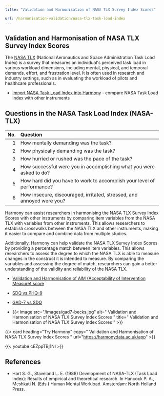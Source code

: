 ```yaml
---
title: "Validation and Harmonisation of NASA TLX Survey Index Scores"

url: /harmonisation-validation/nasa-tlx-task-load-index
---
```


## Validation and Harmonisation of NASA TLX Survey Index Scores

The [NASA TLX](https://humansystems.arc.nasa.gov/groups/tlx/downloads/TLXScale.pdf) (National Aeronautics and Space Administration Task Load Index) is a survey that measures an individual's perceived task load in various workload dimensions, including mental, physical, and temporal demands, effort, and frustration level. It is often used in research and industry settings, such as in evaluating the workload of pilots and healthcare professionals.

* <a href="https://harmonydata.ac.uk/app/#/import/eyJpbnN0cnVtZW50X25hbWUiOiAiTkFTQSBUYXNrIExvYWQgSW5kZXgiLCAicXVlc3Rpb25zIjogW3sicXVlc3Rpb25fdGV4dCI6ICJIb3cgbWVudGFsbHkgZGVtYW5kaW5nIHdhcyB0aGUgdGFzaz8ifSwgeyJxdWVzdGlvbl90ZXh0IjogIkhvdyBwaHlzaWNhbGx5IGRlbWFuZGluZyB3YXMgdGhlIHRhc2s_In0sIHsicXVlc3Rpb25fdGV4dCI6ICJIb3cgaHVycmllZCBvciBydXNoZWQgd2FzIHRoZSBwYWNlIG9mIHRoZSB0YXNrPyJ9LCB7InF1ZXN0aW9uX3RleHQiOiAiSG93IHN1Y2Nlc3NmdWwgd2VyZSB5b3UgaW4gYWNjb21wbGlzaGluZyB3aGF0IHlvdSB3ZXJlIGFza2VkIHRvIGRvPyJ9LCB7InF1ZXN0aW9uX3RleHQiOiAiSG93IGhhcmQgZGlkIHlvdSBoYXZlIHRvIHdvcmsgdG8gYWNjb21wbGlzaCB5b3VyIGxldmVsIG9mIHBlcmZvcm1hbmNlPyJ9LCB7InF1ZXN0aW9uX3RleHQiOiAiSG93IGluc2VjdXJlLCBkaXNjb3VyYWdlZCwgaXJyaXRhdGVkLCBzdHJlc3NlZCwgYW5kIGFubm95ZWQgd2VyZSB5b3U_In1dfQ==" target="harmonyapp">Import NASA Task Load Index into Harmony</a> - compare NASA Task Load Index with other instruments

## Questions in the NASA Task Load Index (NASA-TLX)

|   No. | Question                                                               |
|------:|:-----------------------------------------------------------------------|
|     1 | How mentally demanding was the task?                                   |
|     2 | How physically demanding was the task?                                 |
|     3 | How hurried or rushed was the pace of the task?                        |
|     4 | How successful were you in accomplishing what you were asked to do?    |
|     5 | How hard did you have to work to accomplish your level of performance? |
|     6 | How insecure, discouraged, irritated, stressed, and annoyed were you?  |

Harmony can assist researchers in harmonising the NASA TLX Survey Index Scores with other instruments by comparing item variables from the NASA TLX with variables from other instruments. This allows researchers to establish crosswalks between the NASA TLX and other instruments, making it easier to compare and combine data from multiple studies.


Additionally, Harmony can help validate the NASA TLX Survey Index Scores by providing a percentage match between item variables. This allows researchers to assess the degree to which the NASA TLX is able to measure changes in the construct it is intended to measure. By comparing the variables and assessing the degree of match, researchers can gain a better understanding of the validity and reliability of the NASA TLX.


* [Validation and Harmonisation of AIM (Acceptability of Intervention Measure) score](/harmonisation-validation/aim-acceptability-of-intervention-measure-score)
* [SDQ vs PHQ-9](/sdq-vs-phq-9)
* [GAD-7 vs SDQ](/gad-7-vs-sdq)

* {{< image src="/images/gad7-becks.jpg" alt=" Validation and Harmonisation of NASA TLX Survey Index Scores " title=" Validation and Harmonisation of NASA TLX Survey Index Scores " >}}

{{< card heading="Try Harmony" copy=" Validation and Harmonisation of NASA TLX Survey Index Scores " url="https://harmonydata.ac.uk/app" >}}

{{< youtube cEZppTBj1NI >}}

## References

* Hart S. G., Staveland L. E. (1988) Development of NASA-TLX (Task Load Index): Results of empirical and theoretical research. In Hancock P. A., Meshkati N. (Eds.) Human Mental Workload. Amsterdam: North Holland Press.